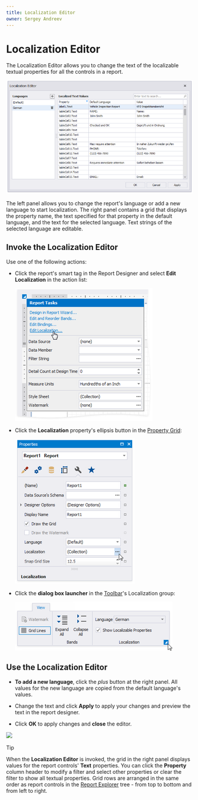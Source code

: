 ```yaml
---
title: Localization Editor
owner: Sergey Andreev
---
```

# Localization Editor

The Localization Editor allows you to change the text of the localizable textual properties for all the controls in a report.

![](../../../../images/eurd-localize-report-language-editor-win.png)

The left panel allows you to change the report's language or add a new language to start localization.
The right panel contains a grid that displays the property name, the text specified for that property in the default language, and the text for the selected language. Text strings of the selected language are editable.

## Invoke the Localization Editor

Use one of the following actions:

* Click the report's smart tag in the Report Designer and select **Edit Localization** in the action list:

    ![](../../../../images/eurd-localize-report-smart-tag.png)

* Click the **Localization** property's ellipsis button in the [Property Grid](ui-panels/property-grid-tabbed-view.md):

    ![](../../../../images/eurd-localize-report-property-grid-action.png)

* Click the **dialog box launcher** in the [Toolbar](toolbar.md#view-tab)'s Localization group:

    ![](../../../../images/eurd-localize-report-dialog-box-launcher.png)

## Use the Localization Editor

* **To add a new language**, click the _plus_ button at the right panel. All values for the new language are copied from the default language's values.

* Change the text and click **Apply** to apply your changes and preview the text in the report designer.

* Click **OK** to apply changes and **close** the editor.

![](~/images/localize-report-localization-editor-applied.png)

> [!Tip]
> When the **Localization Editor** is invoked, the grid in the right panel displays values for the report controls' **Text** properties. You can click the **Property** column header to modify a filter and select other properties or clear the filter to show all textual properties.
> Grid rows are arranged in the same order as report controls in the [Report Explorer](ui-panels/report-explorer.md) tree - from top to bottom and from left to right.
